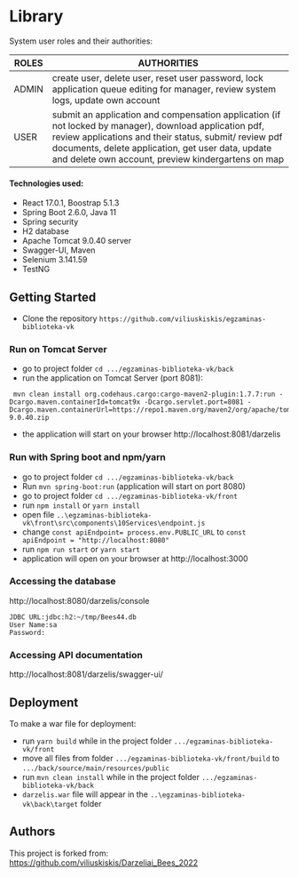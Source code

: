 # Library

System user roles and their authorities:

| ROLES | AUTHORITIES |
| --- | --- |
| ADMIN |  create user, delete user, reset user password, lock application queue editing for manager, review system logs, update own account |
| USER | submit an application and compensation application (if not locked by manager), download application pdf, review applications and their status, submit/ review pdf documents, delete application, get user data, update and delete own account, preview kindergartens on map |

#### Technologies used: 
- React 17.0.1,  Boostrap 5.1.3
- Spring Boot 2.6.0, Java 11
- Spring security
- H2 database
- Apache Tomcat 9.0.40 server
- Swagger-UI, Maven
- Selenium 3.141.59
- TestNG 

## Getting Started

- Clone the repository `https://github.com/viliuskiskis/egzaminas-biblioteka-vk`

### Run on Tomcat Server

- go to project folder `cd .../egzaminas-biblioteka-vk/back`
- run the application on Tomcat Server (port 8081):
  
```
 mvn clean install org.codehaus.cargo:cargo-maven2-plugin:1.7.7:run -Dcargo.maven.containerId=tomcat9x -Dcargo.servlet.port=8081 -Dcargo.maven.containerUrl=https://repo1.maven.org/maven2/org/apache/tomcat/tomcat/9.0.40/tomcat-9.0.40.zip
 ```
 - the application will start on your browser http://localhost:8081/darzelis

### Run with Spring boot and npm/yarn

- go to project folder `cd .../egzaminas-biblioteka-vk/back`
- Run `mvn spring-boot:run` (application will start on port 8080)
- go to project folder `cd .../egzaminas-biblioteka-vk/front`
- run `npm install` or `yarn install`
- open file `..\egzaminas-biblioteka-vk\front\src\components\10Services\endpoint.js`
- change `const apiEndpoint= process.env.PUBLIC_URL` to `const apiEndpoint = "http://localhost:8080"`
- run `npm run start` or `yarn start`
- application will open on your browser at http://localhost:3000

### Accessing the database

http://localhost:8080/darzelis/console

```
JDBC URL:jdbc:h2:~/tmp/Bees44.db
User Name:sa
Password:

```

### Accessing API documentation

http://localhost:8081/darzelis/swagger-ui/


## Deployment

To make a war file for deployment:
- run `yarn build` while in the project folder `.../egzaminas-biblioteka-vk/front`
- move all files from folder `.../egzaminas-biblioteka-vk/front/build`
to `.../back/source/main/resources/public`
- run `mvn clean install` while in the project folder `.../egzaminas-biblioteka-vk/back`
- `darzelis.war` file will appear in the `..\egzaminas-biblioteka-vk\back\target` folder


## Authors
This project is forked from: https://github.com/viliuskiskis/Darzeliai_Bees_2022

